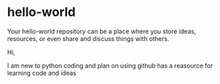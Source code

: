 # hello-world
Your hello-world repository can be a place where you store ideas, resources, or even share and discuss things with others.

Hi,

I am new to python coding and plan on using github has a reasource for learning code and ideas
